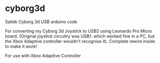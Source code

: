 # cyborg3d
Saitek Cyborg 3d USB arduino code

For converting my Cyborg 3d Joystick to USB2 using Leonardo Pro Micro board. (Original joystick circuitry was USB1. which worked fine in a PC, but the Xbox Adaptive controller wouldn't recognise it). Complete rewire inside to make it work!

For use with Xbox Adaptive Controller
